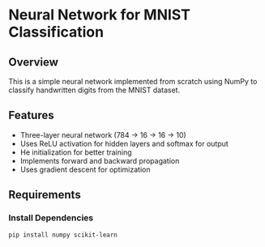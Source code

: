 # Neural Network for MNIST Classification

## Overview
This is a simple neural network implemented from scratch using NumPy to classify handwritten digits from the MNIST dataset.

## Features
- Three-layer neural network (784 -> 16 -> 16 -> 10)
- Uses ReLU activation for hidden layers and softmax for output
- He initialization for better training
- Implements forward and backward propagation
- Uses gradient descent for optimization

## Requirements
### Install Dependencies
```sh
pip install numpy scikit-learn
